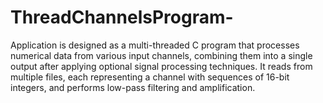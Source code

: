 # ThreadChannelsProgram-
Application is designed as a multi-threaded C program that processes numerical data from various input channels, combining them into a single output after applying optional signal processing techniques. It reads from multiple files, each representing a channel with sequences of 16-bit integers, and performs low-pass filtering and amplification.
